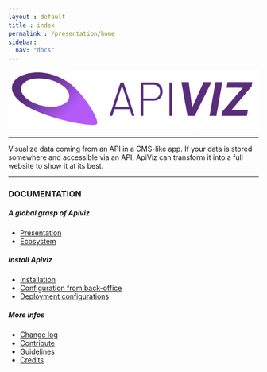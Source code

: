 ```yaml
---
layout : default
title : index
permalink : /presentation/home
sidebar:
  nav: "docs"
---
```



![APIVIZ-BRAND](./static/logos/logo_apiviz_15.png)

-------

Visualize data coming from an API in a CMS-like app. 
If your data is stored somewhere and accessible via an API, ApiViz can transform it into a full website to show it at its best. 

--------

### DOCUMENTATION 


##### A global grasp of Apiviz
- [Presentation](/PRESENTATION.md)
- [Ecosystem](/ECOSYSTEM.md)

##### Install Apiviz
- [Installation](/INSTALLATION.md)
- [Configuration from back-office](/BACKOFFICE.md)
- [Deployment configurations](/DEPLOY_CONFIGS.md)

##### More infos
- [Change log](/CHANGELOG.md)
- [Contribute](/CONTRIBUTE.md)
- [Guidelines](/GUIDELINES.md)
- [Credits](/CREDITS.md)


